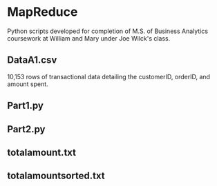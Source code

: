 # MapReduce
Python scripts developed for completion of M.S. of Business Analytics coursework at William and Mary under Joe Wilck's class.  

## DataA1.csv
10,153 rows of transactional data detailing the customerID, orderID, and amount spent.  

## Part1.py


## Part2.py


## totalamount.txt


## totalamountsorted.txt
